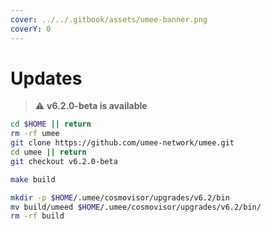 ```yaml
---
cover: ../../.gitbook/assets/umee-banner.png
coverY: 0
---
```


# Updates

> ⚠️ **v6.2.0-beta is available**

```bash
cd $HOME || return
rm -rf umee
git clone https://github.com/umee-network/umee.git
cd umee || return
git checkout v6.2.0-beta

make build

mkdir -p $HOME/.umee/cosmovisor/upgrades/v6.2/bin
mv build/umeed $HOME/.umee/cosmovisor/upgrades/v6.2/bin/
rm -rf build
```

